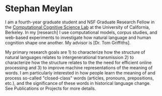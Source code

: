 # Stephan Meylan

I am a fourth-year graduate student and NSF Graduate Research Fellow in the [Computational Cognitive Science Lab]() at the University of California, Berkeley. In my [research] I use computational models, corpus studies, and web-based experiments to investigate how natural language and human cognition shape one another. My advisor is [Dr. Tom Griffiths]. 	

My primary research goals are 1) to characterize how the structure of natural languages relates to intergenerational transmission 2) to characterize how the structure relates to the the need for efficient online processing and 3) to improve machine representations of the meaning of words. I am particularly interested in how people learn the meaning of and process so-called "closed-class" words (articles, pronouns, prepositions, etc.), and the significance of these words in historical language change. See Publications or Projects for more details.